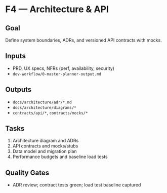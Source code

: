 # F4 — Architecture & API

## Goal
Define system boundaries, ADRs, and versioned API contracts with mocks.

## Inputs
- PRD, UX specs, NFRs (perf, availability, security)
- `dev-workflow/0-master-planner-output.md`

## Outputs
- `docs/architecture/adr/*.md`
- `docs/architecture/diagrams/*`
- `contracts/api/*`, `contracts/mocks/*`

## Tasks
1. Architecture diagram and ADRs
2. API contracts and mocks/stubs
3. Data model and migration plan
4. Performance budgets and baseline load tests

## Quality Gates
- ADR review; contract tests green; load test baseline captured